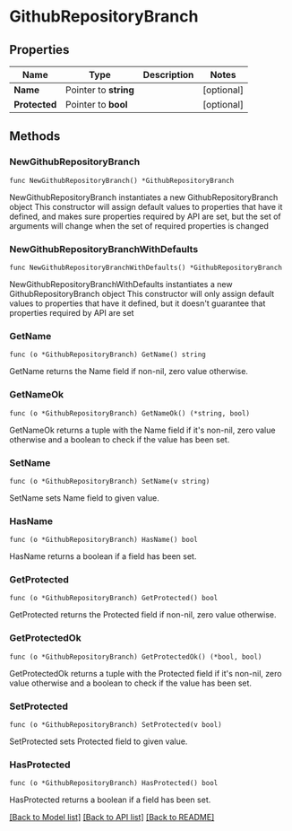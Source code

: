 # GithubRepositoryBranch

## Properties

Name | Type | Description | Notes
------------ | ------------- | ------------- | -------------
**Name** | Pointer to **string** |  | [optional] 
**Protected** | Pointer to **bool** |  | [optional] 

## Methods

### NewGithubRepositoryBranch

`func NewGithubRepositoryBranch() *GithubRepositoryBranch`

NewGithubRepositoryBranch instantiates a new GithubRepositoryBranch object
This constructor will assign default values to properties that have it defined,
and makes sure properties required by API are set, but the set of arguments
will change when the set of required properties is changed

### NewGithubRepositoryBranchWithDefaults

`func NewGithubRepositoryBranchWithDefaults() *GithubRepositoryBranch`

NewGithubRepositoryBranchWithDefaults instantiates a new GithubRepositoryBranch object
This constructor will only assign default values to properties that have it defined,
but it doesn't guarantee that properties required by API are set

### GetName

`func (o *GithubRepositoryBranch) GetName() string`

GetName returns the Name field if non-nil, zero value otherwise.

### GetNameOk

`func (o *GithubRepositoryBranch) GetNameOk() (*string, bool)`

GetNameOk returns a tuple with the Name field if it's non-nil, zero value otherwise
and a boolean to check if the value has been set.

### SetName

`func (o *GithubRepositoryBranch) SetName(v string)`

SetName sets Name field to given value.

### HasName

`func (o *GithubRepositoryBranch) HasName() bool`

HasName returns a boolean if a field has been set.

### GetProtected

`func (o *GithubRepositoryBranch) GetProtected() bool`

GetProtected returns the Protected field if non-nil, zero value otherwise.

### GetProtectedOk

`func (o *GithubRepositoryBranch) GetProtectedOk() (*bool, bool)`

GetProtectedOk returns a tuple with the Protected field if it's non-nil, zero value otherwise
and a boolean to check if the value has been set.

### SetProtected

`func (o *GithubRepositoryBranch) SetProtected(v bool)`

SetProtected sets Protected field to given value.

### HasProtected

`func (o *GithubRepositoryBranch) HasProtected() bool`

HasProtected returns a boolean if a field has been set.


[[Back to Model list]](../README.md#documentation-for-models) [[Back to API list]](../README.md#documentation-for-api-endpoints) [[Back to README]](../README.md)


